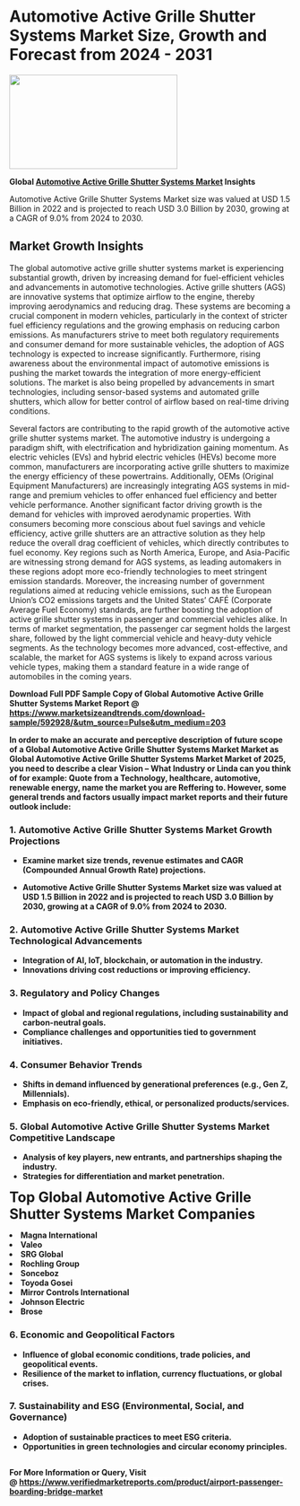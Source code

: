 <H1>Automotive Active Grille Shutter Systems Market Size, Growth and Forecast from 2024 - 2031</H1><img class="aligncenter size-medium wp-image-584254" src="https://thirdeyenews.in/wp-content/uploads/2024/09/Global-Market-Research-300x168.jpeg" alt="" width="300" height="168" /><p><strong>Global&nbsp;<a href="https://www.marketsizeandtrends.com/download-sample/592928/&amp;utm_source=Pulse&amp;utm_medium=203">Automotive Active Grille Shutter Systems Market</a> Insights</strong></p><p>Automotive Active Grille Shutter Systems Market size was valued at USD 1.5 Billion in 2022 and is projected to reach USD 3.0 Billion by 2030, growing at a CAGR of 9.0% from 2024 to 2030.</p><p><h2>Market Growth Insights</h2> <p>The global automotive active grille shutter systems market is experiencing substantial growth, driven by increasing demand for fuel-efficient vehicles and advancements in automotive technologies. Active grille shutters (AGS) are innovative systems that optimize airflow to the engine, thereby improving aerodynamics and reducing drag. These systems are becoming a crucial component in modern vehicles, particularly in the context of stricter fuel efficiency regulations and the growing emphasis on reducing carbon emissions. As manufacturers strive to meet both regulatory requirements and consumer demand for more sustainable vehicles, the adoption of AGS technology is expected to increase significantly. Furthermore, rising awareness about the environmental impact of automotive emissions is pushing the market towards the integration of more energy-efficient solutions. The market is also being propelled by advancements in smart technologies, including sensor-based systems and automated grille shutters, which allow for better control of airflow based on real-time driving conditions.</p> <p><strong></strong></p> <p>Several factors are contributing to the rapid growth of the automotive active grille shutter systems market. The automotive industry is undergoing a paradigm shift, with electrification and hybridization gaining momentum. As electric vehicles (EVs) and hybrid electric vehicles (HEVs) become more common, manufacturers are incorporating active grille shutters to maximize the energy efficiency of these powertrains. Additionally, OEMs (Original Equipment Manufacturers) are increasingly integrating AGS systems in mid-range and premium vehicles to offer enhanced fuel efficiency and better vehicle performance. Another significant factor driving growth is the demand for vehicles with improved aerodynamic properties. With consumers becoming more conscious about fuel savings and vehicle efficiency, active grille shutters are an attractive solution as they help reduce the overall drag coefficient of vehicles, which directly contributes to fuel economy. Key regions such as North America, Europe, and Asia-Pacific are witnessing strong demand for AGS systems, as leading automakers in these regions adopt more eco-friendly technologies to meet stringent emission standards. Moreover, the increasing number of government regulations aimed at reducing vehicle emissions, such as the European Union’s CO2 emissions targets and the United States’ CAFÉ (Corporate Average Fuel Economy) standards, are further boosting the adoption of active grille shutter systems in passenger and commercial vehicles alike. In terms of market segmentation, the passenger car segment holds the largest share, followed by the light commercial vehicle and heavy-duty vehicle segments. As the technology becomes more advanced, cost-effective, and scalable, the market for AGS systems is likely to expand across various vehicle types, making them a standard feature in a wide range of automobiles in the coming years.</p> <p><strong></p><p><span class=""><strong>Download Full PDF Sample Copy of Global Automotive Active Grille Shutter Systems Market Report</strong> @ <a href="https://www.marketsizeandtrends.com/download-sample/592928/&amp;utm_source=Pulse&amp;utm_medium=203" target="_blank">https://www.marketsizeandtrends.com/download-sample/592928/&amp;utm_source=Pulse&amp;utm_medium=203</a></span></p><p>In order to make an accurate and perceptive description of future scope of a Global&nbsp;Automotive Active Grille Shutter Systems Market Market as Global&nbsp;Automotive Active Grille Shutter Systems Market Market of 2025, you need to describe a clear Vision &ndash; What Industry or Linda can you think of for example: Quote from a Technology, healthcare, automotive, renewable energy, name the market you are Reffering to. However, some general trends and factors usually impact market reports and their future outlook include:</p><h3>1.&nbsp;<strong>Automotive Active Grille Shutter Systems Market Growth Projections</strong></h3><ul><li>Examine market size trends, revenue estimates and CAGR (Compounded Annual Growth Rate) projections.</li><li><p>Automotive Active Grille Shutter Systems Market size was valued at USD 1.5 Billion in 2022 and is projected to reach USD 3.0 Billion by 2030, growing at a CAGR of 9.0% from 2024 to 2030.</p></li></ul><h3>2.&nbsp;<strong>Automotive Active Grille Shutter Systems Market Technological Advancements</strong></h3><ul><li>Integration of AI, IoT, blockchain, or automation in the industry.</li><li>Innovations driving cost reductions or improving efficiency.</li></ul><h3>3.&nbsp;<strong>Regulatory and Policy Changes</strong></h3><ul><li>Impact of global and regional regulations, including sustainability and carbon-neutral goals.</li><li>Compliance challenges and opportunities tied to government initiatives.</li></ul><h3>4.&nbsp;<strong>Consumer Behavior Trends</strong></h3><ul><li>Shifts in demand influenced by generational preferences (e.g., Gen Z, Millennials).</li><li>Emphasis on eco-friendly, ethical, or personalized products/services.</li></ul><h3>5.&nbsp;<strong>Global Automotive Active Grille Shutter Systems Market Competitive Landscape</strong></h3><ul><li>Analysis of key players, new entrants, and partnerships shaping the industry.</li><li>Strategies for differentiation and market penetration.</li></ul><p data-pm-slice="1 1 []"><span style="color: inherit; font-family: inherit; font-size: 25px;">Top Global Automotive Active Grille Shutter Systems Market Companies</span></p><div class="" data-test-id=""><p><li>Magna International</li><li> Valeo</li><li> SRG Global</li><li> Rochling Group</li><li> Sonceboz</li><li> Toyoda Gosei</li><li> Mirror Controls International</li><li> Johnson Electric</li><li> Brose</li></p></div><h3>6.&nbsp;<strong>Economic and Geopolitical Factors</strong></h3><ul><li>Influence of global economic conditions, trade policies, and geopolitical events.</li><li>Resilience of the market to inflation, currency fluctuations, or global crises.</li></ul><h3>7.&nbsp;<strong>Sustainability and ESG (Environmental, Social, and Governance)</strong></h3><ul><li>Adoption of sustainable practices to meet ESG criteria.</li><li>Opportunities in green technologies and circular economy principles.</li></ul><h2><strong style="font-size: 14px;">For More Information or Query, Visit @&nbsp;</strong><a style="background-color: #ffffff; font-size: 14px;" href="https://www.marketsizeandtrends.com/report/automotive-active-grille-shutter-systems-market/" target="_blank">https://www.verifiedmarketreports.com/product/airport-passenger-boarding-bridge-market</a></h2>
